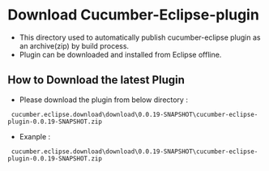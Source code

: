 
# Download Cucumber-Eclipse-plugin
- This directory used to automatically publish cucumber-eclipse plugin as an archive(zip) by build process. 
- Plugin can be downloaded and installed from Eclipse offline.

## How to Download the latest Plugin
- Please download the plugin from below directory : 
```gherkin
 cucumber.eclipse.download\download\0.0.19-SNAPSHOT\cucumber-eclipse-plugin-0.0.19-SNAPSHOT.zip
```
* Exanple :
```gherkin
 cucumber.eclipse.download\download\0.0.19-SNAPSHOT\cucumber-eclipse-plugin-0.0.19-SNAPSHOT.zip
```
